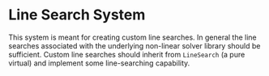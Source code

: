 # Line Search System

This system is meant for creating custom line searches. In general the line
searches associated with the underlying non-linear solver library should be
sufficient. Custom line searches should inherit from `LineSearch` (a pure
virtual) and implement some line-searching capability.
